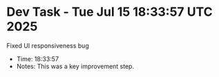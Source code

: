 # Dev Task - Tue Jul 15 18:33:57 UTC 2025
Fixed UI responsiveness bug
- Time: 18:33:57
- Notes: This was a key improvement step.
